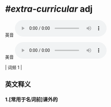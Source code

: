 # ***\#extra-curricular*** adj
英音
<audio src="./media/extra-curricular1_AAC.aac" controls="controls"></audio>

美音
<audio src="./media/extra-curricular2_AAC.aac" controls="controls"></audio>



| 词频 1 |  

英文释义
---
### 1.**[常用于名词前]课外的**  



